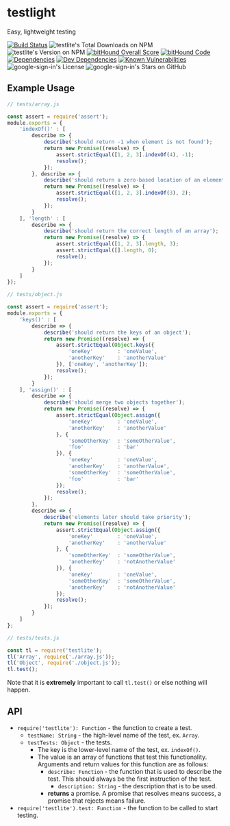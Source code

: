 # testlight
Easy, lightweight testing

[![Build Status](https://travis-ci.org/javacoolme/testlite.svg?branch=master)](https://travis-ci.org/javacoolme/testlite) ![testlite's Total Downloads on NPM](https://img.shields.io/npm/dt/testlite.svg) ![testlite's Version on NPM](https://img.shields.io/npm/v/teslite.svg) [![bitHound Overall Score](https://www.bithound.io/github/javacoolme/testlite/badges/score.svg)](https://www.bithound.io/github/javacoolme/testlite) [![bitHound Code](https://www.bithound.io/github/javacoolme/testlite/badges/code.svg)](https://www.bithound.io/github/javacoolme/testlite) [![Dependencies](https://www.bithound.io/github/javacoolme/testlite/badges/dependencies.svg)](https://www.bithound.io/github/javacoolme/testlite/master/dependencies/npm) [![Dev Dependencies](https://www.bithound.io/github/javacoolme/testlite/badges/devDependencies.svg)](https://www.bithound.io/github/javacoolme/testlite/master/dependencies/npm) [![Known Vulnerabilities](https://snyk.io/test/github/javacoolme/testlite/badge.svg)](https://snyk.io/test/github/javacoolme/testlite) ![google-sign-in's License](https://img.shields.io/npm/l/testlite.svg) ![google-sign-in's Stars on GitHub](https://img.shields.io/github/stars/javacoolme/testlite.svg?style=social&label=Star)

## Example Usage
```javascript
// tests/array.js

const assert = require('assert');
module.exports = {
	'indexOf()' : [
		describe => {
			describe('should return -1 when element is not found');
			return new Promise((resolve) => {
				assert.strictEqual([1, 2, 3].indexOf(4), -1);
				resolve();
			});
		}, describe => {
			describe('should return a zero-based location of an element when element is found');
			return new Promise((resolve) => {
				assert.strictEqual([1, 2, 3].indexOf(3), 2);
				resolve();
			});
		}
	], 'length' : [
		describe => {
			describe('should return the correct length of an array');
			return new Promise((resolve) => {
				assert.strictEqual([1, 2, 3].length, 3);
				assert.strictEqual([].length, 0);
				resolve();
			});
		}
	]
});

// tests/object.js

const assert = require('assert');
module.exports = {
	'keys()' : [
		describe => {
			describe('should return the keys of an object');
			return new Promise((resolve) => {
				assert.strictEqual(Object.keys({
					'oneKey'		: 'oneValue',
					'anotherKey'	: 'anotherValue'
				}), ['oneKey', 'anotherKey']);
				resolve();
			});
		}
	], 'assign()' : [
		describe => {
			describe('should merge two objects together');
			return new Promise((resolve) => {
				assert.strictEqual(Object.assign({
					'oneKey'		: 'oneValue',
					'anotherKey'	: 'anotherValue'
				}, {
					'someOtherKey'	: 'someOtherValue',
					'foo'			: 'bar'
				}), {
					'oneKey'		: 'oneValue',
					'anotherKey'	: 'anotherValue',
					'someOtherKey'	: 'someOtherValue',
					'foo'			: 'bar'
				});
				resolve();
			});
		},
		describe => {
			describe('elements later should take priority');
			return new Promise((resolve) => {
				assert.strictEqual(Object.assign({
					'oneKey'		: 'oneValue',
					'anotherKey'	: 'anotherValue'
				}, {
					'someOtherKey'	: 'someOtherValue',
					'anotherKey'	: 'notAnotherValue'
				}), {
					'oneKey'		: 'oneValue',
					'someOtherKey'	: 'someOtherValue',
					'anotherKey'	: 'notAnotherValue'
				});
				resolve();
			});
		}
	]
};

// tests/tests.js

const tl = require('testlite');
tl('Array', require('./array.js'));
tl('Object', require('./object.js'));
tl.test();
```

Note that it is **extremely** important to call `tl.test()` or else nothing will happen.

## API

- `require('testlite'): Function` - the function to create a test.
	- `testName: String` - the high-level name of the test, ex. `Array`.
	- `testTests: Object` - the tests.
		- The key is the lower-level name of the test, ex. `indexOf()`.
		- The value is an array of functions that test this functionality. Arguments and return values for this function are as follows:
			- `describe: Function` - the function that is used to describe the test. This should always be the first instruction of the test.
				- `description: String` - the description that is to be used.
			- **returns** a promise. A promise that resolves means success, a promise that rejects means failure.
- `require('testlite').test: Function` - the function to be called to start testing.
